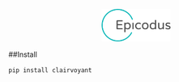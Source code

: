 <p align="center"><img width=27% src="https://github.com/juliajessica/template-webpack-karma/blob/master/media/epicodus_logo.png"></p>

##Install
```python
pip install clairvoyant
```
